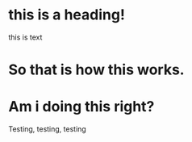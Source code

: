 # this is a heading!

this is text

# So that is how this works. 

# Am i doing this right?

Testing, testing, testing
